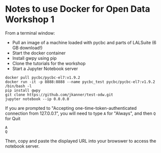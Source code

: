 
# Notes to use Docker for Open Data Workshop 1

From a terminal window:

 * Pull an image of a machine loaded with pycbc and parts of LALSuite (6 GB download!)
 * Start the docker container
 * Install gwpy using pip
 * Clone the tutorials for the workshop
 * Start a Jupyter Notebook server
 
```
docker pull pycbc/pycbc-el7:v1.9.2  
docker run -it -p 8888:8888 --name pycbc_test pycbc/pycbc-el7:v1.9.2 /bin/bash -l
pip install gwpy
git clone https://github.com/jkanner/test-odw.git
jupyter notebook --ip 0.0.0.0
```

If you are prompted to "Accepting one-time-token-authenticated connection from 127.0.0.1",
you will need to type `A` for "Always", and then `Q` for Quit

```
A
Q
```

Then, copy and paste the displayed URL into your browswer to access the notebook server.



